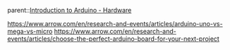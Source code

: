 parent::[Introduction to Arduino - Hardware](Introduction%20to%20Arduino%20-%20Hardware.md)

https://www.arrow.com/en/research-and-events/articles/arduino-uno-vs-mega-vs-micro
https://www.arrow.com/en/research-and-events/articles/choose-the-perfect-arduino-board-for-your-next-project